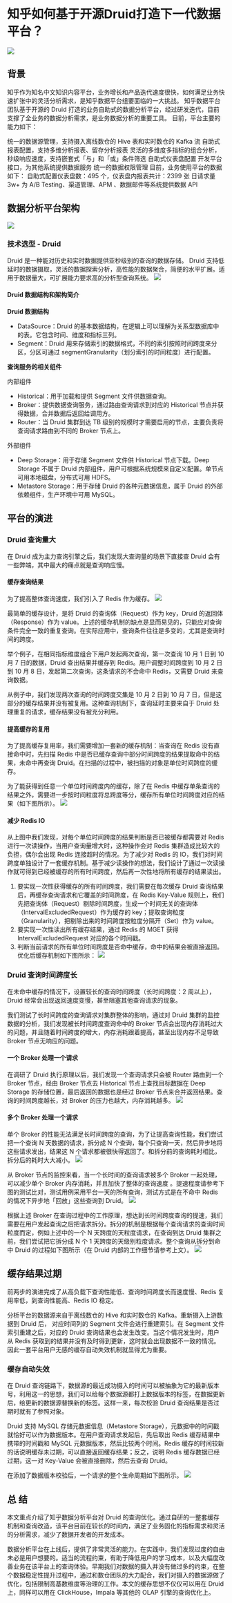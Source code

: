 # 知乎如何基于开源Druid打造下一代数据平台？

![](/assets/知乎如何基于开源Druid打造下一代数据平台_图1-1.jpg)

## 背景

知乎作为知名中文知识内容平台，业务增长和产品迭代速度很快，如何满足业务快速扩张中的灵活分析需求，是知乎数据平台组要面临的一大挑战。
知乎数据平台团队基于开源的 Druid 打造的业务自助式的数据分析平台，经过研发迭代，目前支撑了全业务的数据分析需求，是业务数据分析的重要工具。
目前，平台主要的能力如下：

统一的数据源管理，支持摄入离线数仓的 Hive 表和实时数仓的 Kafka 流
自助式报表配置，支持多维分析报表、留存分析报表
灵活的多维度多指标的组合分析，秒级响应速度，支持嵌套式「与」和「或」条件筛选
自助式仪表盘配置
开发平台接口，为其他系统提供数据服务
统一的数据权限管理
目前，业务使用平台的数据如下：
自助式配置仪表盘数：495 个，仪表盘内报表共计：2399 张
日请求量 3w+
为 A/B Testing、渠道管理、APM 、数据邮件等系统提供数据 API

## 数据分析平台架构

![](/assets/知乎如何基于开源Druid打造下一代数据平台_图1-2.jpg)

### 技术选型 - Druid

Druid 是一种能对历史和实时数据提供亚秒级别的查询的数据存储。
Druid 支持低延时的数据摄取，灵活的数据探索分析，高性能的数据聚合，简便的水平扩展。适用于数据量大，可扩展能力要求高的分析型查询系统。
![](/assets/知乎如何基于开源Druid打造下一代数据平台_图1-3.jpg)

#### Druid 数据结构和架构简介

**Druid 数据结构**
* DataSource：Druid 的基本数据结构，在逻辑上可以理解为关系型数据库中的表。它包含时间、维度和指标三列。
* Segment：Druid 用来存储索引的数据格式，不同的索引按照时间跨度来分区，分区可通过 segmentGranularity（划分索引的时间粒度）进行配置。

**查询服务的相关组件**

内部组件
* Historical：用于加载和提供 Segment 文件供数据查询。
* Broker：提供数据查询服务，通过路由查询请求到对应的 Historical 节点并获得数据，合并数据后返回给调用方。
* Router：当 Druid 集群到达 TB 级别的规模时才需要启用的节点，主要负责将查询请求路由到不同的 Broker 节点上。

外部组件
* Deep Storage：用于存储 Segment 文件供 Historical 节点下载。Deep Storage 不属于 Druid 内部组件，用户可根据系统规模来自定义配置。单节点可用本地磁盘，分布式可用 HDFS。
* Metastore Storage：用于存储 Druid 的各种元数据信息，属于 Druid 的外部依赖组件，生产环境中可用 MySQL。

## 平台的演进

### Druid 查询量大

在 Druid 成为主力查询引擎之后，我们发现大查询量的场景下直接查 Druid 会有一些弊端，其中最大的痛点就是查询响应慢。

#### 缓存查询结果

为了提高整体查询速度，我们引入了 Redis 作为缓存。
![](/assets/知乎如何基于开源Druid打造下一代数据平台_图1-4.jpg)

最简单的缓存设计，是将 Druid 的查询体（Request）作为 key，Druid 的返回体（Response）作为 value。上述的缓存机制的缺点是显而易见的，只能应对查询条件完全一致的重复查询。在实际应用中，查询条件往往是多变的，尤其是查询时间的跨度。

举个例子，在相同指标维度组合下用户发起两次查询，第一次查询 10 月 1 日到 10 月 7 日的数据，Druid 查出结果并缓存到 Redis。用户调整时间跨度到 10 月 2 日到 10 月 8 日，发起第二次查询，这条请求的不会命中 Redis，又需要 Druid 来查询数据。

从例子中，我们发现两次查询的时间跨度交集是 10 月 2 日到 10 月 7 日，但是这部分的缓存结果并没有被复用。这种查询机制下，查询延时主要来自于 Druid 处理重复的请求，缓存结果没有被充分利用。

#### 提高缓存的复用
为了提高缓存复用率，我们需要增加一套新的缓存机制：当查询在 Redis 没有直接命中时，先扫描 Redis 中是否已缓存查询中部分时间跨度的结果提取命中的结果，未命中再查询 Druid。在扫描的过程中，被扫描的对象是单位时间跨度的缓存。

为了能获得到任意一个单位时间跨度内的缓存，除了在 Redis 中缓存单条查询的结果之外，需要进一步按时间粒度将总跨度等分，缓存所有单位时间跨度对应的结果（如下图所示）。
![](/assets/知乎如何基于开源Druid打造下一代数据平台_图1-5.jpg)

#### 减少 Redis IO
从上图中我们发现，对每个单位时间跨度的结果判断是否已被缓存都需要对 Redis 进行一次读操作，当用户查询量增大时，这种操作会对 Redis 集群造成比较大的负担，偶尔会出现 Redis 连接超时的情况。为了减少对 Redis 的 IO，我们对时间跨度单独设计了一套缓存机制。基于减少读操作的想法，我们设计了通过一次读操作就可得到已经被缓存的所有时间跨度，然后再一次性地将所有缓存的结果读出。

1. 要实现一次性获得缓存的所有时间跨度，我们需要在每次缓存 Druid 查询结果后，再缓存查询请求和它覆盖的时间跨度，在 Redis Key-Value 规则上，我们先把查询体（Request）剔除时间跨度，生成一个时间无关的查询体（IntervalExcludedRequest）作为缓存的 key；提取查询粒度（Granularity），把剔除出来的时间跨度按粒度分隔开（Set）作为 value。
2. 要实现一次性读出所有缓存结果，通过 Redis 的 MGET 获得 IntervalExcludedRequest 对应的各个时间戳。
3. 判断当前请求的所有单位时间跨度是否命中缓存，命中的结果会被直接返回。优化后缓存机制如下图所示：
![](/assets/知乎如何基于开源Druid打造下一代数据平台_图1-6.jpg)

### Druid 查询时间跨度长
在未命中缓存的情况下，设置较长的查询时间跨度（长时间跨度：2 周以上），Druid 经常会出现返回速度变慢，甚至阻塞其他查询请求的现象。

我们测试了长时间跨度的查询请求对集群整体的影响，通过对 Druid 集群的监控数据的分析，我们发现被长时间跨度查询命中的 Broker 节点会出现内存消耗过大的问题，并且随着时间跨度的增大，内存消耗跟着提高，甚至出现内存不足导致 Broker 节点无响应的问题。

#### 一个 Broker 处理一个请求
在调研了 Druid 执行原理以后，我们发现一个查询请求只会被 Router 路由到一个 Broker 节点，经由 Broker 节点去 Historical 节点上查找目标数据在 Deep Storage 的存储位置，最后返回的数据也是经过 Broker 节点来合并返回结果。查询的时间跨度越长，对 Broker 的压力也越大，内存消耗越多。
![](/assets/知乎如何基于开源Druid打造下一代数据平台_图1-7.jpg)

#### 多个 Broker 处理一个请求
单个 Broker 的性能无法满足长时间跨度的查询，为了让提高查询性能，我们尝试把一个查询 N 天数据的请求，拆分成 N 个查询，每个只查询一天，然后异步地将这些请求发出，结果这 N 个请求都被很快得返回了。和拆分前的查询耗时相比，拆分后的耗时大大减小。
![](/assets/知乎如何基于开源Druid打造下一代数据平台_图1-8.jpg)

从 Broker 节点的监控来看，当一个长时间的查询请求被多个 Broker 一起处理，可以减少单个 Broker 内存消耗，并且加快了整体的查询速度 。提速程度请参考下图的测试比对，测试用例采用平台一天的所有查询，测试方式是在不命中 Redis 的情况下异步地「回放」这些查询到 Druid。
![](/assets/知乎如何基于开源Druid打造下一代数据平台_图1-9.jpg)

根据上述 Broker 在查询过程中的工作原理，想达到长时间跨度查询的提速，我们需要在用户发起查询之后把请求拆分。拆分的机制是根据每个查询请求的查询时间粒度而定，例如上述中的一个 N 天跨度的天粒度请求，在查询到达 Druid 集群之前，我们尝试把它拆分成 N 个 1 天跨度的天级别粒度请求。整个查询从拆分到命中 Druid 的过程如下图所示（在 Druid 内部的工作细节请参考上文）。
![](/assets/知乎如何基于开源Druid打造下一代数据平台_图1-10.jpg)

## 缓存结果过期
前两步的演进完成了从高负载下查询性能低、查询时间跨度长而速度慢、Redis 复用率低，到查询性能高、Redis IO 稳定。

分析平台的数据源来自于离线数仓的 Hive 和实时数仓的 Kafka。重新摄入上游数据到 Druid 后， 对应时间列的 Segment 文件会进行重建索引。在 Segment 文件索引重建之后，对应的 Druid 查询结果也会发生改变。当这个情况发生时，用户从 Redis 获取到的结果并没有及时得到更新，这时就会出现数据不一致的情况。因此一套平台用户无感的缓存自动失效机制就显得尤为重要。

### 缓存自动失效
在 Druid 查询链路下，数据源的最近成功摄入的时间可以被抽象为它的最新版本号，利用这一的思想，我们可以给每个数据源都打上数据版本的标签，在数据更新后，给更新的数据源替换新的标签。这样一来，每次校验 Druid 查询结果是否过期时就有了参照对象。

Druid 支持 MySQL 存储元数据信息（Metastore Storage），元数据中的时间戳就恰好可以作为数据版本。在用户查询请求发起后，先后取出 Redis 缓存结果中携带的时间戳和 MySQL 元数据版本，然后比较两个时间。Redis 缓存的时间较新的话说明缓存未过期，可以直接返回缓存结果；反之，说明 Redis 缓存数据已经过期，这一对 Key-Value 会被直接删除，然后去查询 Druid。

在添加了数据版本校验后，一个请求的整个生命周期如下图所示。
![](/assets/知乎如何基于开源Druid打造下一代数据平台_图1-11.jpg)

## 总   结
本文重点介绍了知乎数据分析平台对 Druid 的查询优化。通过自研的一整套缓存机制和查询改造，该平台目前在较长的时间内，满足了业务固化的指标需求和灵活的分析需求，减少了数据开发者的开发成本。

数据分析平台在上线后，提供了非常灵活的能力。在实践中，我们发现过度的自由未必是用户想要的。适当的流程约束，有助于降低用户的学习成本，以及大幅度改善业务在该平台上的查询体验。早期我们对数据的摄入并没有做过多的约束，在整个数据稳定性提升过程中，通过和数仓团队的大力配合，我们对摄入的数据源做了优化，包括限制高基数维度等治理的工作。本文的缓存思想不仅仅可以用在 Druid 上，同样可以用在 ClickHouse，Impala 等其他的 OLAP 引擎的查询优化上。